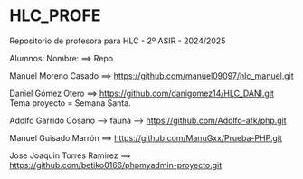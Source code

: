 # HLC_PROFE

Repositorio de profesora para HLC - 2º ASIR - 2024/2025

Alumnos:
Nombre: ==> Repo

Manuel Moreno Casado ==> https://github.com/manuel09097/hlc_manuel.git


Daniel Gómez Otero ==> https://github.com/danigomez14/HLC_DANI.git Tema proyecto = Semana Santa.


Adolfo Garrido Cosano --> fauna --> https://github.com/Adolfo-afk/php.git

Manuel Guisado Marrón ==> https://github.com/ManuGxx/Prueba-PHP.git

Jose Joaquin Torres Ramirez ==> https://github.com/betiko0166/phpmyadmin-proyecto.git


